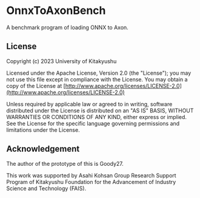 # OnnxToAxonBench

A benchmark program of loading ONNX to Axon.

## License

Copyright (c) 2023 University of Kitakyushu

Licensed under the Apache License, Version 2.0 (the "License");
you may not use this file except in compliance with the License.
You may obtain a copy of the License at [http://www.apache.org/licenses/LICENSE-2.0](http://www.apache.org/licenses/LICENSE-2.0)

Unless required by applicable law or agreed to in writing, software
distributed under the License is distributed on an "AS IS" BASIS,
WITHOUT WARRANTIES OR CONDITIONS OF ANY KIND, either express or implied.
See the License for the specific language governing permissions and
limitations under the License.

## Acknowledgement

The author of the prototype of this is Goody27.

This work was supported by Asahi Kohsan Group Research Support Program of Kitakyushu Foundation for the Advancement of Industry Science and Technology (FAIS).

